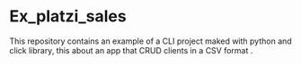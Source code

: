 # Ex_platzi_sales
This repository contains an example of a CLI project maked with python and click library, this about an app that CRUD clients in a CSV format .
